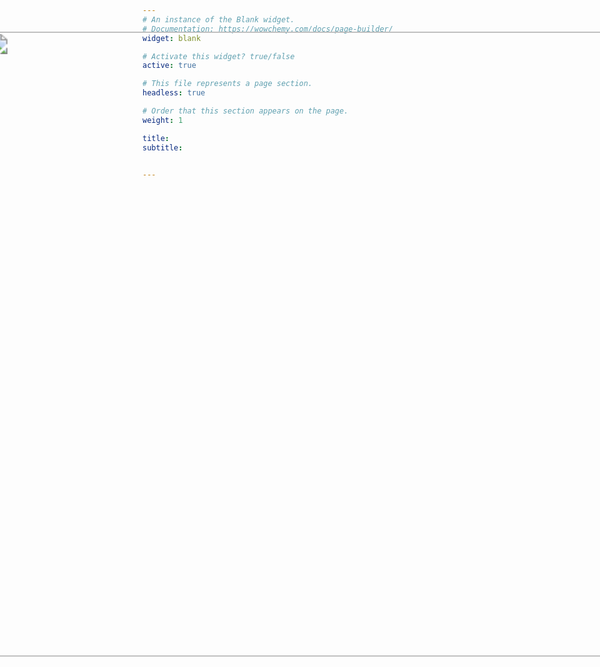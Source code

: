 ```yaml
---
# An instance of the Blank widget.
# Documentation: https://wowchemy.com/docs/page-builder/
widget: blank

# Activate this widget? true/false
active: true

# This file represents a page section.
headless: true

# Order that this section appears on the page.
weight: 1

title: 
subtitle: 


---
```

<style type="text/css">
    @keyframes scaleDraw {  /*定义关键帧、scaleDrew是需要绑定到选择器的关键帧名称*/
            0%{
                transform: scale(2);  /*开始为原始大小*/
            }
            100%{
                transform: scale(1.5);
            }
        }
    .ballon{

            background-image: url('/pic/sun.jpeg');
            width: 100%;
            height: 100%;
            max-width: 100%;
            max-height: 500px;
            background-size: cover;
            -moz-background-size: 100% 100%;

            -webkit-animation-name: scaleDraw; /*关键帧名称*/
            -webkit-animation-timing-function: ease-in-out; /*动画的速度曲线*/
            -webkit-animation-iteration-count: 1;  /*动画播放的次数*/
            -webkit-animation-duration: 20s; /*动画所花费的时间*/
        }

</style>
<div >
  <img class='ballon' src='/pic/sun.jpeg'>
</div>